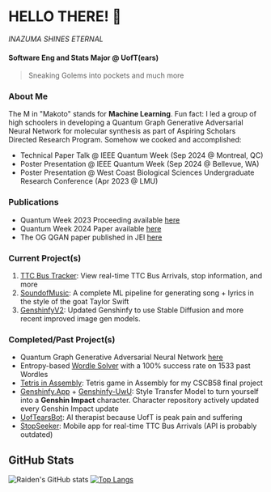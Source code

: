 # HELLO THERE! 👋
*INAZUMA SHINES ETERNAL* 

#### Software Eng and Stats Major @ UofT(ears)
> Sneaking Golems into pockets and much more

### About Me  
The M in "Makoto" stands for  **Machine Learning**. Fun fact: I led a group of high schoolers in developing a Quantum Graph Generative Adversarial Neural Network for molecular synthesis as part of Aspiring Scholars Directed Research Program. Somehow we cooked and accomplished:
- Technical Paper Talk @ IEEE Quantum Week (Sep 2024 @ Montreal, QC)
- Poster Presentation @ IEEE Quantum Week (Sep 2024 @ Bellevue, WA)
- Poster Presentation @ West Coast Biological Sciences Undergraduate Research Conference (Apr 2023 @ LMU)

### Publications
- Quantum Week 2023 Proceeding available [here](https://ieeexplore.ieee.org/document/10313850) 
- Quantum Week 2024 Paper available [here](https://replay.dropbox.com/project/pid_rp:AAAAANG4lKGujHlMkFWN9JJU-R9gOh5YPK1YCx3X1n1NyYwA/video/pid_rv:AAAAAJolA3ikDaDaxG8P_rXnj5ULG8nyMaNEFXoLr9ztMD3Z)
- The OG QGAN paper published in JEI [here](https://emerginginvestigators.org/articles/22-143)

### Current Project(s)
1. [TTC Bus Tracker](https://wheresmybus.vercel.app): View real-time TTC Bus Arrivals, stop information, and more
2. [SoundofMusic](https://github.com/Raiden-Makoto/SoundOfMusic): A complete ML pipeline for generating song + lyrics in the style of the goat Taylor Swift
3. [GenshinfyV2](https://github.com/Raiden-Makoto/GenshinfyV2): Updated Genshinfy to use Stable Diffusion and more recent improved image gen models.

  
### Completed/Past Project(s)
- Quantum Graph Generative Adversarial Neural Network [here](https://github.com/Raiden-Makoto/QWGraphGAN-GP)
- Entropy-based [Wordle Solver](https://42cummer-entropywordlesolver.hf.space/) with a 100% success rate on 1533 past Wordles
- [Tetris in Assembly](https://github.com/Raiden-Makoto/Tetris): Tetris game in Assembly for my CSCB58 final project
- [Genshinfy.App](https://github.com/Raiden-Makoto/genshinfy-app) + [Genshinfy-UwU](https://github.com/Raiden-Makoto/Genshinfy-UwU): Style Transfer Model to turn yourself into a **Genshin Impact** character. Character repository actively updated every Genshin Impact update
- [UofTearsBot](https://uoftearsbot.vercel.app/): AI therapist because UofT is peak pain and suffering
- [StopSeeker](https://github.com/Raiden-Makoto/stopseeker): Mobile app for real-time TTC Bus Arrivals (API is probably outdated)

## GitHub Stats
![Raiden's GitHub stats](https://github-readme-stats.vercel.app/api?username=Raiden-Makoto&show_icons=true&theme=highcontrast)
[![Top Langs](https://github-readme-stats.vercel.app/api/top-langs/?username=Raiden-Makoto&theme=highcontrast)](https://github.com/anuraghazra/github-readme-stats)
